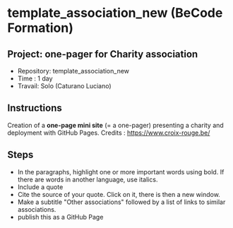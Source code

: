 # template_association_new (BeCode Formation)

## Project: one-pager for Charity association
-   Repository: template_association_new
-   Time : 1 day
-   Travail: Solo (Caturano Luciano)

## Instructions

Creation of a **one-page mini site** (= a one-pager) presenting a charity and deployment with GitHub Pages.
Credits : https://www.croix-rouge.be/

## Steps

- In the paragraphs, highlight one or more important words using bold. If there are words in another language, use italics.
- Include a quote 
- Cite the source of your quote. Click on it, there is then a new window.
- Make a subtitle "Other associations" followed by a list of links to similar associations.
- publish this as a GitHub Page
